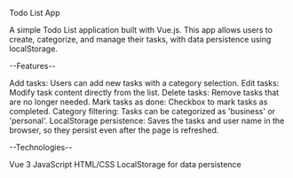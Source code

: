 Todo List App

A simple Todo List application built with Vue.js. 
This app allows users to create, categorize, and manage their tasks, 
  with data persistence using localStorage.

--Features--

Add tasks: Users can add new tasks with a category selection.
Edit tasks: Modify task content directly from the list.
Delete tasks: Remove tasks that are no longer needed.
Mark tasks as done: Checkbox to mark tasks as completed.
Category filtering: Tasks can be categorized as 'business' or 'personal'.
LocalStorage persistence: Saves the tasks and user name in the browser, 
  so they persist even after the page is refreshed.

--Technologies--

Vue 3
JavaScript
HTML/CSS
LocalStorage for data persistence
